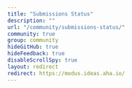 ```yaml
---
title: "Submissions Status"
description: ""
url: "/community/submissions-status/"
community: true
group: community
hideGitHub: true
hideFeedback: true
disableScrollSpy: true
layout: redirect
redirect: https://modus.ideas.aha.io/
---
```

